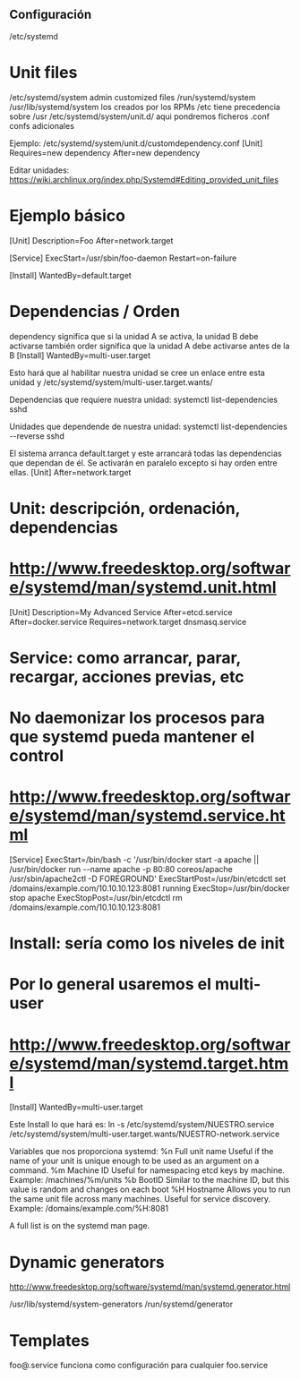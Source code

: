 ## Configuración

/etc/systemd

# Unit files
/etc/systemd/system
  admin customized files
/run/systemd/system
/usr/lib/systemd/system
  los creados por los RPMs
  /etc tiene precedencia sobre /usr
/etc/systemd/system/unit.d/
  aqui pondremos ficheros .conf
  confs adicionales

Ejemplo:
/etc/systemd/system/unit.d/customdependency.conf
  [Unit]
  Requires=new dependency
  After=new dependency

Editar unidades:
https://wiki.archlinux.org/index.php/Systemd#Editing_provided_unit_files



# Ejemplo básico
[Unit]
Description=Foo
After=network.target

[Service]
ExecStart=/usr/sbin/foo-daemon
Restart=on-failure

[Install]
WantedBy=default.target


# Dependencias / Orden
dependency significa que si la unidad A se activa, la unidad B debe activarse también
order significa que la unidad A debe activarse antes de la B
[Install]
WantedBy=multi-user.target

Esto hará que al habilitar nuestra unidad se cree un enlace entre esta unidad y /etc/systemd/system/multi-user.target.wants/


Dependencias que requiere nuestra unidad:
systemctl list-dependencies sshd

Unidades que dependende de nuestra unidad:
systemctl list-dependencies --reverse sshd


El sistema arranca default.target y este arrancará todas las dependencias que dependan de él.
Se activarán en paralelo excepto si hay orden entre ellas.
[Unit]
After=network.target




# Unit: descripción, ordenación, dependencias
# http://www.freedesktop.org/software/systemd/man/systemd.unit.html
[Unit]
Description=My Advanced Service
After=etcd.service
After=docker.service
Requires=network.target dnsmasq.service

# Service: como arrancar, parar, recargar, acciones previas, etc
# No daemonizar los procesos para que systemd pueda mantener el control
# http://www.freedesktop.org/software/systemd/man/systemd.service.html
[Service]
ExecStart=/bin/bash -c '/usr/bin/docker start -a apache || /usr/bin/docker run --name apache -p 80:80 coreos/apache /usr/sbin/apache2ctl -D FOREGROUND'
ExecStartPost=/usr/bin/etcdctl set /domains/example.com/10.10.10.123:8081 running
ExecStop=/usr/bin/docker stop apache
ExecStopPost=/usr/bin/etcdctl rm /domains/example.com/10.10.10.123:8081

# Install: sería como los niveles de init
# Por lo general usaremos el multi-user
# http://www.freedesktop.org/software/systemd/man/systemd.target.html
[Install]
WantedBy=multi-user.target


Este Install lo que hará es:
ln -s /etc/systemd/system/NUESTRO.service /etc/systemd/system/multi-user.target.wants/NUESTRO-network.service


Variables que nos proporciona systemd:
%n	Full unit name	Useful if the name of your unit is unique enough to be used as an argument on a command.
%m	Machine ID	Useful for namespacing etcd keys by machine. Example: /machines/%m/units
%b	BootID		Similar to the machine ID, but this value is random and changes on each boot
%H	Hostname	Allows you to run the same unit file across many machines. Useful for service discovery. Example: /domains/example.com/%H:8081

A full list is on the systemd man page.



# Dynamic generators
http://www.freedesktop.org/software/systemd/man/systemd.generator.html

/usr/lib/systemd/system-generators
/run/systemd/generator


# Templates
foo@.service funciona como configuración para cualquier foo<CUALQUIERCOSA>.service
